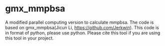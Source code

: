 # gmx_mmpbsa
A modified parallel computing version to calculate mmpbsa. The code is based on gmx_mmpbsa(Jicun Li, https://github.com/Jerkwin).
This code is in format of python, please use python.
Please cite this tool if you are using this tool in your project.
